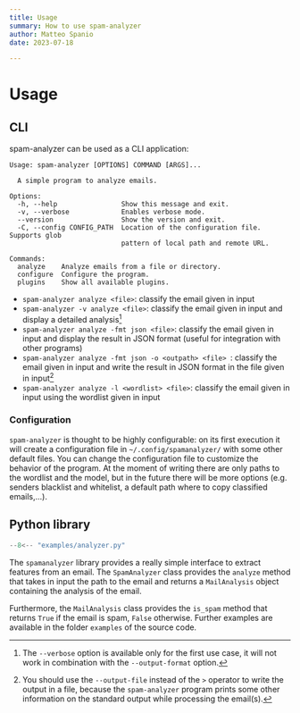 ```yaml
---
title: Usage
summary: How to use spam-analyzer
author: Matteo Spanio
date: 2023-07-18

---
```


# Usage

## CLI
spam-analyzer can be used as a CLI application:

```
Usage: spam-analyzer [OPTIONS] COMMAND [ARGS]...

  A simple program to analyze emails.

Options:
  -h, --help                Show this message and exit.
  -v, --verbose             Enables verbose mode.
  --version                 Show the version and exit.
  -C, --config CONFIG_PATH  Location of the configuration file. Supports glob
                            pattern of local path and remote URL.

Commands:
  analyze    Analyze emails from a file or directory.
  configure  Configure the program.
  plugins    Show all available plugins.
```

-  `spam-analyzer analyze <file>`: classify the email given in input
-  `spam-analyzer -v analyze <file>`: classify the email given in input and display a detailed analysis[^1]
-  `spam-analyzer analyze -fmt json <file>`: classify the email given in input and display the result in JSON format (useful for integration with other programs)
-  `spam-analyzer analyze -fmt json -o <outpath> <file> `: classify the email given in input and write the result in JSON format in the file given in input[^2]
-  `spam-analyzer analyze -l <wordlist> <file>`: classify the email given in input using the wordlist given in input


### Configuration

`spam-analyzer` is thought to be highly configurable: on its first execution it will create a configuration file in `~/.config/spamanalyzer/` with some other default files. You can change the configuration file to customize the behavior of the program. At the moment of writing there are only paths to the wordlist and the model, but in the future there will be more options (e.g. senders blacklist and whitelist, a default path where to copy classified emails,...).

[^1]: The `--verbose` option is available only for the first use case, it will not work in combination with the `--output-format` option.

[^2]: You should use the `--output-file` instead of the `>` operator to write the output in a file, because the `spam-analyzer` program prints some other information on the standard output while processing the email(s).

## Python library

```python
--8<-- "examples/analyzer.py"
```

The `spamanalyzer` library provides a really simple interface to extract features from an email. The `SpamAnalyzer` class provides the `analyze` method that takes in input the path to the email and returns a `MailAnalysis` object containing the analysis of the email.

Furthermore, the `MailAnalysis` class provides the `is_spam` method that returns `True` if the email is spam, `False` otherwise. Further examples are available in the folder `examples` of the source code.
